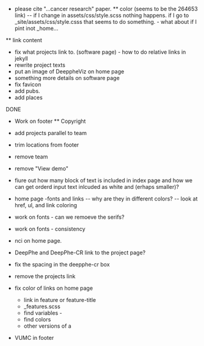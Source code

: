* please cite "...cancer research" paper.
** color  (seems to be the 264653 link) -- if I change in assets/css/style.scss nothing happens. if I go to _site/assets/css/style.csss that seems to do something. - what about if I pint inot _home...


** link content
* fix what projects link to. (software page) - how to do relative links in jekyll
* rewrite project texts
* put an image of DeeppheViz on home page
* something more details on software page
* fix favicon
* add pubs.
* add places

DONE
* Work on footer
** Copyright
* add projects parallel to team
* trim locations from footer
* remove team
* remove "View demo"

* fiure out how many block of text is included in index page and how we can get orderd input text inlcuded as white and (erhaps smaller)?
* home page -fonts and links
-- why are they in different colors?
   -- look at href, ul, and link coloring
* work on fonts - can we remoeve the serifs? 
* work on fonts - consistency
* nci on home page.
* DeepPhe and DeepPhe-CR link to the project page?
* fix the spacing in the deepphe-cr box
* remove the projects link
* fix color of links on home page
    - link in feature or feature-title
    - _features.scss
    - find variables -
    - find colors
    - other versions of a
* VUMC in footer
